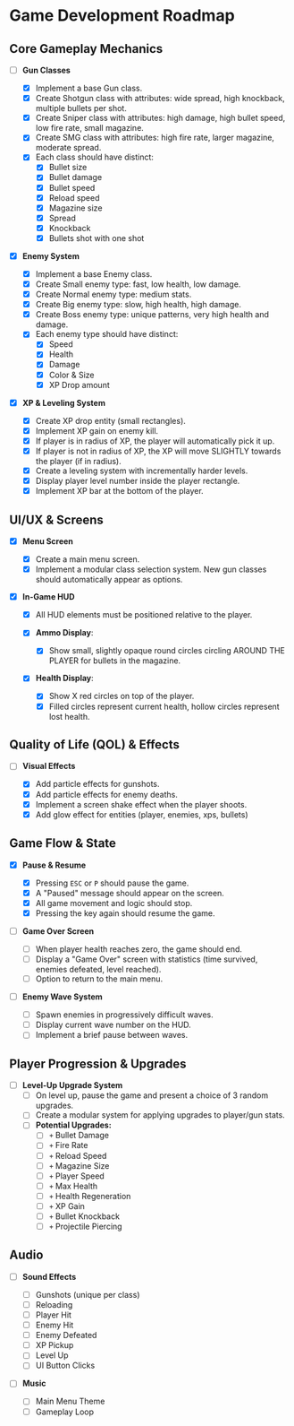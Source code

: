 # Game Development Roadmap

## Core Gameplay Mechanics

- [ ] **Gun Classes**

  - [x] Implement a base Gun class.
  - [x] Create Shotgun class with attributes: wide spread, high knockback, multiple bullets per shot.
  - [x] Create Sniper class with attributes: high damage, high bullet speed, low fire rate, small magazine.
  - [x] Create SMG class with attributes: high fire rate, larger magazine, moderate spread.
  - [x] Each class should have distinct:
    - [x] Bullet size
    - [x] Bullet damage
    - [x] Bullet speed
    - [x] Reload speed
    - [x] Magazine size
    - [x] Spread
    - [x] Knockback
    - [x] Bullets shot with one shot

- [x] **Enemy System**

  - [x] Implement a base Enemy class.
  - [x] Create Small enemy type: fast, low health, low damage.
  - [x] Create Normal enemy type: medium stats.
  - [x] Create Big enemy type: slow, high health, high damage.
  - [x] Create Boss enemy type: unique patterns, very high health and damage.
  - [x] Each enemy type should have distinct:
    - [x] Speed
    - [x] Health
    - [x] Damage
    - [x] Color & Size
    - [x] XP Drop amount

- [x] **XP & Leveling System**
  - [x] Create XP drop entity (small rectangles).
  - [x] Implement XP gain on enemy kill.
  - [x] If player is in radius of XP, the player will automatically pick it up.
  - [x] If player is not in radius of XP, the XP will move SLIGHTLY towards the player (if in radius).
  - [x] Create a leveling system with incrementally harder levels.
  - [x] Display player level number inside the player rectangle.
  - [x] Implement XP bar at the bottom of the player.

## UI/UX & Screens

- [x] **Menu Screen**

  - [x] Create a main menu screen.
  - [x] Implement a modular class selection system. New gun classes should automatically appear as options.

- [x] **In-Game HUD**

  - [x] All HUD elements must be positioned relative to the player.
  - [x] **Ammo Display**:

    - [x] Show small, slightly opaque round circles circling AROUND THE PLAYER for bullets in the magazine.

  - [x] **Health Display**:
    - [x] Show X red circles on top of the player.
    - [x] Filled circles represent current health, hollow circles represent lost health.

## Quality of Life (QOL) & Effects

- [ ] **Visual Effects**

  - [x] Add particle effects for gunshots.
  - [x] Add particle effects for enemy deaths.
  - [x] Implement a screen shake effect when the player shoots.
  - [x] Add glow effect for entities (player, enemies, xps, bullets)

## Game Flow & State

- [x] **Pause & Resume**

  - [x] Pressing `ESC` or `P` should pause the game.
  - [x] A "Paused" message should appear on the screen.
  - [x] All game movement and logic should stop.
  - [x] Pressing the key again should resume the game.

- [ ] **Game Over Screen**

  - [ ] When player health reaches zero, the game should end.
  - [ ] Display a "Game Over" screen with statistics (time survived, enemies defeated, level reached).
  - [ ] Option to return to the main menu.

- [ ] **Enemy Wave System**
  - [ ] Spawn enemies in progressively difficult waves.
  - [ ] Display current wave number on the HUD.
  - [ ] Implement a brief pause between waves.

## Player Progression & Upgrades

- [ ] **Level-Up Upgrade System**
  - [ ] On level up, pause the game and present a choice of 3 random upgrades.
  - [ ] Create a modular system for applying upgrades to player/gun stats.
  - [ ] **Potential Upgrades:**
    - [ ] `+` Bullet Damage
    - [ ] `+` Fire Rate
    - [ ] `+` Reload Speed
    - [ ] `+` Magazine Size
    - [ ] `+` Player Speed
    - [ ] `+` Max Health
    - [ ] `+` Health Regeneration
    - [ ] `+` XP Gain
    - [ ] `+` Bullet Knockback
    - [ ] `+` Projectile Piercing

## Audio

- [ ] **Sound Effects**

  - [ ] Gunshots (unique per class)
  - [ ] Reloading
  - [ ] Player Hit
  - [ ] Enemy Hit
  - [ ] Enemy Defeated
  - [ ] XP Pickup
  - [ ] Level Up
  - [ ] UI Button Clicks

- [ ] **Music**
  - [ ] Main Menu Theme
  - [ ] Gameplay Loop
